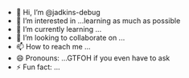 - 👋 Hi, I’m @jadkins-debug
- 👀 I’m interested in ...learning as much as possible
- 🌱 I’m currently learning ...
- 💞️ I’m looking to collaborate on ...
- 📫 How to reach me ...
- 😄 Pronouns: ...GTFOH if you even have to ask
- ⚡ Fun fact: ...

<!---
jadkins-debug/jadkins-debug is a ✨ special ✨ repository because its `README.md` (this file) appears on your GitHub profile.
You can click the Preview link to take a look at your changes.
--->
